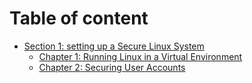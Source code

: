 # Table of content
 - [Section 1: setting up a Secure Linux System](/Linux-Internal/Section-1/README.md)
    - [Chapter 1: Running Linux in a Virtual Environment](/Linux-Internal/Section-1/Chapter-1.md)
    - [Chapter 2: Securing User Accounts](/Linux-Internal/Section-1/Chapter-2.md)
